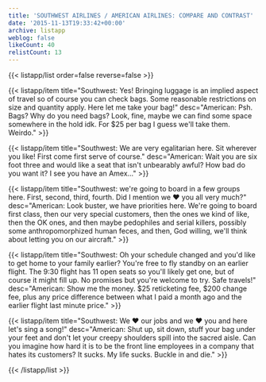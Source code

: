 ```yaml
---
title: 'SOUTHWEST AIRLINES / AMERICAN AIRLINES: COMPARE AND CONTRAST'
date: '2015-11-13T19:33:42+00:00'
archive: listapp
weblog: false
likeCount: 40
relistCount: 13
---
```



{{< listapp/list order=false reverse=false >}}

   {{< listapp/item title="Southwest: Yes! Bringing luggage is an implied aspect of travel so of course you can check bags. Some reasonable restrictions on size and quantity apply. Here let me take your bag!"
      desc="American: Psh. Bags? Why do you need bags? Look, fine, maybe we can find some space somewhere in the hold idk. For $25 per bag I guess we'll take them. Weirdo." >}}

   {{< listapp/item title="Southwest: We are very egalitarian here. Sit wherever you like! First come first serve of course."
      desc="American: Wait you are six foot three and would like a seat that isn't unbearably awful? How bad do you want it? I see you have an Amex..." >}}

   {{< listapp/item title="Southwest: we're going to board in a few groups here. First, second, third, fourth. Did I mention we ❤️ you all very much?"
      desc="American: Look buster, we have priorities here. We're going to board first class, then our very special customers, then the ones we kind of like, then the OK ones, and then maybe pedophiles and serial killers, possibly some anthropomorphized human feces, and then, God willing, we'll think about letting you on our aircraft." >}}

   {{< listapp/item title="Southwest: Oh your schedule changed and you'd like to get home to your family earlier? You're free to fly standby on an earlier flight. The 9:30 flight has 11 open seats so you'll likely get one, but of course it might fill up. No promises but you're welcome to try. Safe travels!"
      desc="American: Show me the money. $25 reticketing fee, $200 change fee, plus any price difference between what I paid a month ago and the earlier flight last minute price." >}}

   {{< listapp/item title="Southwest: We ❤️ our jobs and we ❤️ you and here let's sing a song!"
      desc="American: Shut up, sit down, stuff your bag under your feet and don't let your creepy shoulders spill into the sacred aisle. Can you imagine how hard it is to be the front line employees in a company that hates its customers? It sucks. My life sucks. Buckle in and die." >}}

{{< /listapp/list >}}
